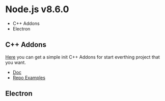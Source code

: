 # Node.js v8.6.0

* C++ Addons
* Electron

## C++ Addons

[Here]() you can get a simple init C++ Addons for start everthing project that you want.

* [Doc](https://nodejs.org/api/addons.html#addons_n_api)
* [Repo Examples](https://github.com/nodejs/node-addon-examples/tree/master/1_hello_world)

## Electron